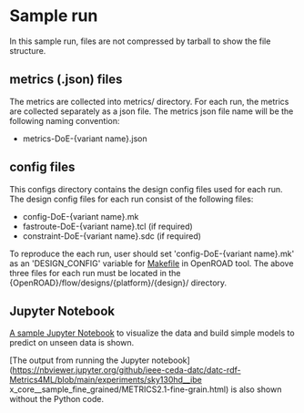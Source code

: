 # Sample run
In this sample run, files are not compressed by tarball to show the file structure.

## metrics (.json) files 
The metrics are collected into metrics/ directory. For each run, the metrics are collected separately as a json file.
The metrics json file name will be the following naming convention:
- metrics-DoE-{variant name}.json

## config files 
This configs directory contains the design config files used for each run.
The design config files for each run consist of the following files:
- config-DoE-{variant name}.mk
- fastroute-DoE-{variant name}.tcl (if required)
- constraint-DoE-{variant name}.sdc (if required)

To reproduce the each run, user should set 'config-DoE-{variant name}.mk' as an 'DESIGN_CONFIG' variable for [Makefile](https://github.com/The-OpenROAD-Project/OpenROAD-flow-scripts/blob/master/flow/Makefile) in OpenROAD tool.
The above three files for each run must be located in the {OpenROAD}/flow/designs/{platform}/{design}/ directory.

## Jupyter Notebook
[A sample Jupyter Notebook](https://nbviewer.jupyter.org/github/ieee-ceda-datc/datc-rdf-Metrics4ML/blob/main/experiments/sky130hd__ibex_core__sample_fine_grained/METRICS2.1-fine-grain.ipynb) to visualize the data and build simple models to predict on unseen data is shown.

[The output from running the Jupyter notebook](https://nbviewer.jupyter.org/github/ieee-ceda-datc/datc-rdf-Metrics4ML/blob/main/experiments/sky130hd__ibe        x_core__sample_fine_grained/METRICS2.1-fine-grain.html) is also shown without the Python code.
